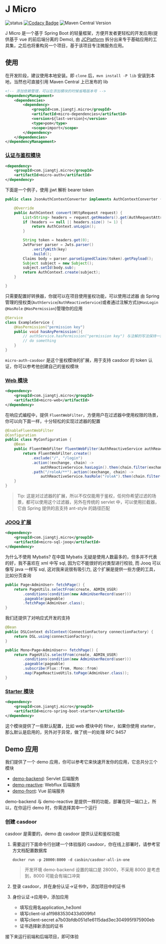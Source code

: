 # J Micro

![status](https://img.shields.io/badge/status-developing-yellow.svg)
[![Codacy Badge](https://app.codacy.com/project/badge/Grade/1d836355f32d423cb487081709b5890d)](https://app.codacy.com/gh/jiangtj/jmicro/dashboard?utm_source=gh&utm_medium=referral&utm_content=&utm_campaign=Badge_grade)
![Maven Central Version](https://img.shields.io/maven-central/v/com.jiangtj.micro/parent)

J Micro 是一个基于 Spring Boot 的轻量框架，方便开发者更轻松的开发应用(提供基于 vue 的前后端分离的 Demo), 由 [JCPlatform](https://github.com/JiangTJ/jc-platform) 拆分出来专于基础应用的工具集，之后也将重构另一个项目，基于该项目专注微服务应用。

## 使用

在开发阶段，建议使用本地安装。即 `clone` 后，`mvn install -P lib` 安装到本地，当然也可直接引用 Maven Central 上已发布的 lib

```xml
<!-- 添加依赖管理，可以在添加模块的时候省略版本号 -->
<dependencyManagement>
    <dependencies>
        <dependency>
            <groupId>com.jiangtj.micro</groupId>
            <artifactId>micro-dependencies</artifactId>
            <version>${last-version}</version>
            <type>pom</type>
            <scope>import</scope>
        </dependency>
    </dependencies>
</dependencyManagement>
```

### [认证与鉴权模块](micro-auth)

```xml
<dependency>
    <groupId>com.jiangtj.micro</groupId>
    <artifactId>micro-auth</artifactId>
</dependency>
```

下面是一个例子，使用 jjwt 解析 bearer token

```java
public class JsonAuthContextConverter implements AuthContextConverter {

    @Override
    public AuthContext convert(HttpRequest request) {
        List<String> headers = request.getHeaders().get(AuthRequestAttributes.TOKEN_HEADER_NAME);
        if (headers == null || headers.size() != 1) {
            return AuthContext.unLogin();
        }

        String token = headers.get(0);
        JwtParser parser = Jwts.parser()
            .verifyWith(key)
            .build();
        Claims body = parser.parseSignedClaims(token).getPayload();
        Subject subject = new Subject();
        subject.setId(body.sub);
        return AuthContext.create(subject);
    }

}
```

只需要配置好转换器，你就可以在项目使用鉴权功能，可以使用过滤器 由 Spring 管理的授权类(`AuthService`/`AuthReactiveService`)或者通过注解方式(`@HasLogin` `@HasRole` `@HasPermission`)管理你的应用

```java
@Service
class ExampleService {
    @HasPermission("permission key")
    public void hasAnyPermission(){
        // authService.hasPermission("permission key") 与注解的写法保持一致
        // do something
    }
}
```

`micro-auth-casdoor` 是这个鉴权模块的扩展，用于支持 casdoor 的 token 认证，你可以参考他创建自己的鉴权模块

### [Web 模块](micro-web)

```xml
<dependency>
    <groupId>com.jiangtj.micro</groupId>
    <artifactId>micro-web</artifactId>
</dependency>
```

在响应式编程中，提供 `FluentWebFilter`，方便用户在过滤器中使用权限的场景，你可以向下面一样，十分轻松的实现过滤器的配置

```java
@EnableFluentWebFilter
@Configuration
public class MyConfiguration {
    @Bean
    public FluentWebFilter fluentWebFilter(AuthReactiveService authReactiveService) {
        return FluentWebFilter.create()
            .exclude("/", "/login")
            .action((exchange, chain) ->
                authReactiveService.hasLogin().then(chain.filter(exchange)))
            .path("/roleA/**").action((exchange, chain) ->
                authReactiveService.hasRole("roleA").then(chain.filter(exchange)));
    }
}
```

> Tip: 这是对过滤器的扩展，所以不仅仅能用于鉴权，任何你希望过滤的场景，都可以使用这个过滤器，另外在传统的 servlet 中，可以使用拦截器，它由 Spring 提供的且支持 ant-style 的路径匹配

### [JOOQ 扩展](micro-sql-jooq)

```xml
<dependency>
    <groupId>com.jiangtj.micro</groupId>
    <artifactId>micro-sql-jooq</artifactId>
</dependency>
```

为什么不使用 Mybatis? 在中国 Mybatis 无疑是使用人数最多的，但多并不代表的好，我不喜欢在 xml 中写 sql, 因为它不能很好的对类型进行校验, 而 Jooq 可以像写 java 一样写 sql, 这对我来说很有吸引力, 这个扩展是提供一些方便的工具，比如分页查询

```java
public Page<AdminUser> fetchPage() {
    return PageUtils.selectFrom(create, ADMIN_USER)
        .conditions(condition(new AdminUserRecord(user)))
        .pageable(pageable)
        .fetchPage(AdminUser.class);
}
```

我们还提供了对响应式开发的支持

```java
@Bean
public DSLContext dslContext(ConnectionFactory connectionFactory) {
    return DSL.using(connectionFactory);
}

public Mono<Page<AdminUser>> fetchPage() {
    return PageUtils.selectFrom(create, ADMIN_USER)
        .conditions(condition(new AdminUserRecord(user)))
        .pageable(pageable)
        .subscribe(Flux::from, Mono::from)
        .map(PageReactiveUtils.toPage(AdminUser.class));
}
```

### [Starter 模块](micro-spring-boot-starter)

```xml
<dependency>
    <groupId>com.jiangtj.micro</groupId>
    <artifactId>micro-spring-boot-starter</artifactId>
</dependency>
```

这个模块提供了一些默认配置，比如 web 模块中的 filter，如果你使用 starter，那么默认是启用的，另外对于异常，做了统一的处理 RFC 9457

## Demo 应用

我们提供了一个 demo 应用，你可以参考它来快速开发你的应用，它总共分三个模块

- [demo-backend](demo-backend): Servlet 后端服务
- [demo-reactive](demo-reactive): Webflux 后端服务
- [demo-front](demo-front): Vue 前端服务

demo-backend 与 demo-reactive 是提供一样的功能，部署在同一端口上，所以，在你运行 demo 时，你需选择其中一个运行

### 创建 casdoor

casdoor 是需要的，demo 由 casdoor 提供认证和鉴权功能

1. 需要运行下面命令行创建一个体验版的 casdoor，你在线上部署时，请参考官方文档配置数据库
    ```shell
    docker run -p 28000:8000 -d casbin/casdoor-all-in-one
    ```
    > 开发环境 demo-backend 设置的端口是 28000，不采用 8000 是考虑到，8000 可能会有端口冲突

2. 登录 casdoor，并在身份认证->证书中，添加项目中的证书
3. 身份认证->应用中，添加应用
    - 填写应用名application_he3oml
    - 填写client-id a1f9883530433d009fb1
    - 填写client-secret a7b03bfdb051d1e6115dad3ec304995f975900eb
    - 证书选择新添加的证书

接下来运行前端和后端项目，即可体验
